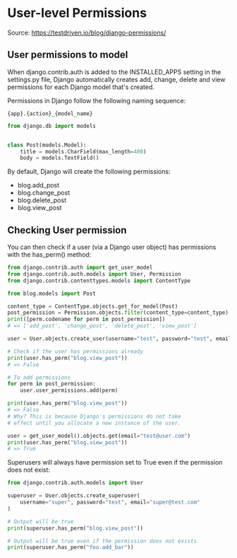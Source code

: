 # User-level Permissions

Source: https://testdriven.io/blog/django-permissions/

## User permissions to model

When django.contrib.auth is added to the INSTALLED_APPS setting in the settings.py file, Django automatically creates add, change, delete and view permissions for each Django model that's created.

Permissions in Django follow the following naming sequence:

```{app}.{action}_{model_name}```
```python
from django.db import models


class Post(models.Model):
    title = models.CharField(max_length=400)
    body = models.TextField()
```

By default, Django will create the following permissions:
* blog.add_post
* blog.change_post
* blog.delete_post
* blog.view_post

## Checking User permission

You can then check if a user (via a Django user object) has permissions with the has_perm() method:
```python
from django.contrib.auth import get_user_model
from django.contrib.auth.models import User, Permission
from django.contrib.contenttypes.models import ContentType

from blog.models import Post

content_type = ContentType.objects.get_for_model(Post)
post_permission = Permission.objects.filter(content_type=content_type)
print([perm.codename for perm in post_permission])
# => ['add_post', 'change_post', 'delete_post', 'view_post']

user = User.objects.create_user(username="test", password="test", email="test@user.com")

# Check if the user has permissions already
print(user.has_perm("blog.view_post"))
# => False

# To add permissions
for perm in post_permission:
    user.user_permissions.add(perm)

print(user.has_perm("blog.view_post"))
# => False
# Why? This is because Django's permissions do not take
# effect until you allocate a new instance of the user.

user = get_user_model().objects.get(email="test@user.com")
print(user.has_perm("blog.view_post"))
# => True
```

Superusers will always have permission set to True even if the permission does not exist:
```python
from django.contrib.auth.models import User

superuser = User.objects.create_superuser(
    username="super", password="test", email="super@test.com"
)

# Output will be true
print(superuser.has_perm("blog.view_post"))

# Output will be true even if the permission does not exists
print(superuser.has_perm("foo.add_bar"))
```